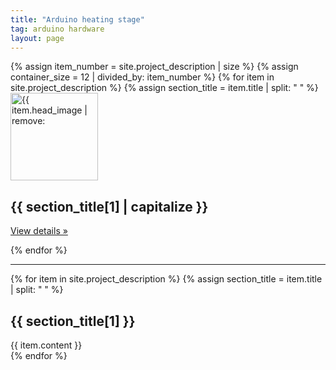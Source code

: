 ```yaml
---
title: "Arduino heating stage"
tag: arduino hardware
layout: page
---
```


<div class="container marketing">
  <div class="row">
  {% assign item_number = site.project_description | size %}
  {% assign container_size = 12 | divided_by: item_number %}
    {% for item in site.project_description %}
      {% assign section_title = item.title | split: " " %}
      <div class="col-lg-{{ container_size }}">
        <img class="rounded-circle" src="{{ item.head_image | prepend:site.baseurl }}" alt="{{ item.head_image | remove: ".png" | replace: "-", " " | capitalize }}" width="140" height="140">
        <h2> {{ section_title[1] | capitalize }} </h2>
        <p></p>
        <p><a class="btn btn-secondary" href="#{{ item.title | replace: " ", "-" | downcase }}" role="button">View details &raquo;</a></p>
      </div>
    {% endfor %}
  </div>
</div>

<hr class="featurette-divider">

<div class="container">
  <div class="row">
    <div class="col-sm-10 blog-main">
      {% for item in site.project_description %}
        {% assign section_title = item.title | split: " " %}
        <div class="blog-post">
          <h2 class="blog-post-title" id="{{ item.title | replace: " ", "-" | downcase }}">{{ section_title[1] }}</h2>
          {{ item.content }}
        </div>
      {% endfor %}
    </div>
  </div>
</div>

